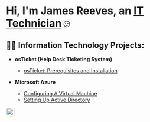 <h1>Hi, I'm James Reeves, an <a href="https://linkedin.com/in/james-reeves-est1991">IT Technician</a>☺</h1>

<h2>👨‍💻 Information Technology Projects:</h2>

- <b>osTicket (Help Desk Ticketing System)</b>
  - [osTicket: Prerequisites and Installation](https://github.com/jamesjgrizz/osticket-prereqs)
  
- <b>Microsoft Azure</b>
  - [Configuring A Virtual Machine](https://github.com/jamesjgrizz/configure-VM)
  - [Setting Up Active Directory](https://github.com/jamesjgrizz/Active-Directory)
 




[<img align="left" alt="James | LinkedIn" width="22px" src="https://cdn.jsdelivr.net/npm/simple-icons@v3/icons/linkedin.svg" />][linkedin]

[linkedin]: https://linkedin.com/in/James
